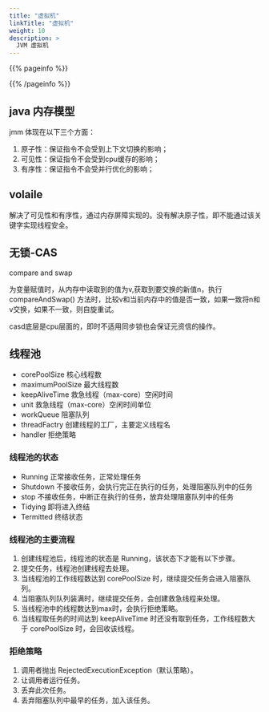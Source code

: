 ```yaml
---
title: "虚拟机"
linkTitle: "虚拟机"
weight: 10
description: >
  JVM 虚拟机
---
```


{{% pageinfo %}}

{{% /pageinfo %}}

## java 内存模型
jmm 体现在以下三个方面：
1. 原子性：保证指令不会受到上下文切换的影响；
2. 可见性：保证指令不会受到cpu缓存的影响；
3. 有序性：保证指令不会受并行优化的影响；


## volaile
解决了可见性和有序性，通过内存屏障实现的。没有解决原子性，即不能通过该关键字实现线程安全。

## 无锁-CAS
compare and swap

为变量赋值时，从内存中读取到的值为v,获取到要交换的新值n，执行 compareAndSwap() 方法时，比较v和当前内存中的值是否一致，如果一致将n和v交换，如果不一致，则自旋重试。

casd底层是cpu层面的，即时不适用同步锁也会保证元资信的操作。


## 线程池

- corePoolSize    核心线程数
- maximumPoolSize 最大线程数
- keepAliveTime   救急线程（max-core）空闲时间
- unit            救急线程（max-core）空闲时间单位
- workQueue       阻塞队列
- threadFactry    创建线程的工厂，主要定义线程名
- handler         拒绝策略

### 线程池的状态
- Running  正常接收任务，正常处理任务
- Shutdown 不接收任务，会执行完正在执行的任务，处理阻塞队列中的任务
- stop  不接收任务，中断正在执行的任务，放弃处理阻塞队列中的任务
- Tidying 即将进入终结
- Termitted 终结状态


### 线程池的主要流程
1. 创建线程池后，线程池的状态是 Running，该状态下才能有以下步骤。
2. 提交任务，线程池创建线程去处理。
3. 当线程池的工作线程数达到 corePoolSize 时，继续提交任务会进入阻塞队列。
4. 当阻塞队列队列装满时，继续提交任务，会创建救急线程来处理。
5. 当线程池中的线程数达到max时，会执行拒绝策略。
6. 当线程取任务的时间达到 keepAliveTime 时还没有取到任务，工作线程数大于 corePoolSize 时，会回收该线程。


### 拒绝策略
1. 调用者抛出 RejectedExecutionException（默认策略）。
2. 让调用者运行任务。
3. 丢弃此次任务。
4. 丢弃阻塞队列中最早的任务，加入该任务。